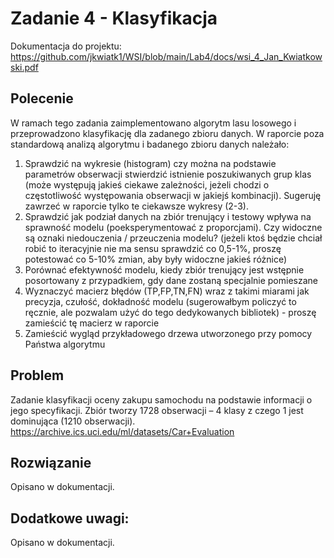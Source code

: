 # Zadanie 4 - Klasyfikacja

Dokumentacja do projektu: https://github.com/jkwiatk1/WSI/blob/main/Lab4/docs/wsi_4_Jan_Kwiatkowski.pdf

## Polecenie

W ramach tego zadania zaimplementowano algorytm lasu losowego i przeprowadzono klasyfikację dla zadanego zbioru danych. W raporcie poza standardową analizą algorytmu i badanego zbioru danych należało: 
1.	Sprawdzić na wykresie (histogram) czy można na podstawie parametrów obserwacji stwierdzić istnienie poszukiwanych grup klas (może występują jakieś ciekawe zależności, jeżeli chodzi o częstotliwość występowania obserwacji w jakiejś kombinacji). Sugeruję zawrzeć w raporcie tylko te ciekawsze wykresy (2-3). 
2.	Sprawdzić jak podział danych na zbiór trenujący i testowy wpływa na sprawność modelu (poeksperymentować z proporcjami). Czy widoczne są oznaki niedouczenia / przeuczenia modelu? (jeżeli ktoś będzie chciał robić to iteracyjnie nie ma sensu sprawdzić co 0,5-1%, proszę potestować co 5-10% zmian, aby były widoczne jakieś różnice) 
3.	Porównać efektywność modelu, kiedy zbiór trenujący jest wstępnie posortowany z przypadkiem, gdy dane zostaną specjalnie pomieszane 
4.	Wyznaczyć macierz błędów (TP,FP,TN,FN) wraz z takimi miarami jak precyzja, czułość, dokładność modelu (sugerowałbym policzyć to ręcznie, ale pozwalam użyć do tego dedykowanych bibliotek) - proszę zamieścić tę macierz w raporcie
5.	Zamieścić wygląd przykładowego drzewa utworzonego przy pomocy Państwa algorytmu 


## Problem
Zadanie klasyfikacji oceny zakupu samochodu na podstawie informacji o jego specyfikacji. Zbiór tworzy 1728 obserwacji – 4 klasy z czego 1 jest dominująca (1210 obserwacji). 
https://archive.ics.uci.edu/ml/datasets/Car+Evaluation 


## Rozwiązanie
Opisano w dokumentacji.

## Dodatkowe uwagi:  
Opisano w dokumentacji.


